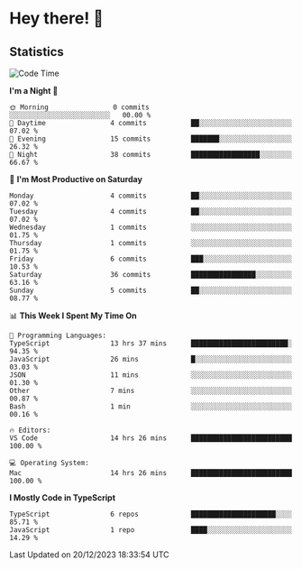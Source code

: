 # Hey there! 👋


## Statistics
<!--START_SECTION:waka-->
![Code Time](http://img.shields.io/badge/Code%20Time-12%20hrs%2013%20mins-blue)

**I'm a Night 🦉** 

```text
🌞 Morning                0 commits           ░░░░░░░░░░░░░░░░░░░░░░░░░   00.00 % 
🌆 Daytime                4 commits           ██░░░░░░░░░░░░░░░░░░░░░░░   07.02 % 
🌃 Evening                15 commits          ███████░░░░░░░░░░░░░░░░░░   26.32 % 
🌙 Night                  38 commits          █████████████████░░░░░░░░   66.67 % 
```
📅 **I'm Most Productive on Saturday** 

```text
Monday                   4 commits           ██░░░░░░░░░░░░░░░░░░░░░░░   07.02 % 
Tuesday                  4 commits           ██░░░░░░░░░░░░░░░░░░░░░░░   07.02 % 
Wednesday                1 commits           ░░░░░░░░░░░░░░░░░░░░░░░░░   01.75 % 
Thursday                 1 commits           ░░░░░░░░░░░░░░░░░░░░░░░░░   01.75 % 
Friday                   6 commits           ███░░░░░░░░░░░░░░░░░░░░░░   10.53 % 
Saturday                 36 commits          ████████████████░░░░░░░░░   63.16 % 
Sunday                   5 commits           ██░░░░░░░░░░░░░░░░░░░░░░░   08.77 % 
```


📊 **This Week I Spent My Time On** 

```text
💬 Programming Languages: 
TypeScript               13 hrs 37 mins      ████████████████████████░   94.35 % 
JavaScript               26 mins             █░░░░░░░░░░░░░░░░░░░░░░░░   03.03 % 
JSON                     11 mins             ░░░░░░░░░░░░░░░░░░░░░░░░░   01.30 % 
Other                    7 mins              ░░░░░░░░░░░░░░░░░░░░░░░░░   00.87 % 
Bash                     1 min               ░░░░░░░░░░░░░░░░░░░░░░░░░   00.16 % 

🔥 Editors: 
VS Code                  14 hrs 26 mins      █████████████████████████   100.00 % 

💻 Operating System: 
Mac                      14 hrs 26 mins      █████████████████████████   100.00 % 
```

**I Mostly Code in TypeScript** 

```text
TypeScript               6 repos             █████████████████████░░░░   85.71 % 
JavaScript               1 repo              ████░░░░░░░░░░░░░░░░░░░░░   14.29 % 
```




 Last Updated on 20/12/2023 18:33:54 UTC
<!--END_SECTION:waka-->

